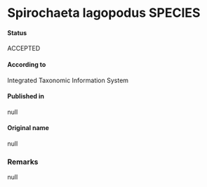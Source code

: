 Spirochaeta lagopodus SPECIES
=======

#### Status
ACCEPTED

#### According to
Integrated Taxonomic Information System

#### Published in
null

#### Original name
null

### Remarks
null